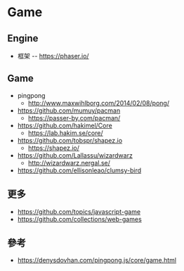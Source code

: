 # Game

## Engine

* 框架 -- https://phaser.io/

## Game

* pingpong
    * http://www.maxwihlborg.com/2014/02/08/pong/
* https://github.com/mumuy/pacman
    * https://passer-by.com/pacman/
* https://github.com/hakimel/Core
    * https://lab.hakim.se/core/
* https://github.com/tobspr/shapez.io
    * https://shapez.io/
* https://github.com/Lallassu/wizardwarz
    * http://wizardwarz.nergal.se/
* https://github.com/ellisonleao/clumsy-bird

## 更多

* https://github.com/topics/javascript-game
* https://github.com/collections/web-games

## 參考
* https://denysdovhan.com/pingpong.js/core/game.html